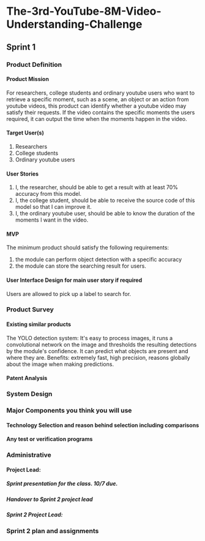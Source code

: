 # The-3rd-YouTube-8M-Video-Understanding-Challenge
## Sprint 1

### Product Definition

#### Product Mission
For researchers, college students and ordinary youtube users who want to retrieve a specific moment, such as a scene, an object or an action from youtube videos, this product can identify whether a youtube video may satisfy their requests. If the video contains the specific moments the users required, it can output the time when the moments happen in the video. 

#### Target User(s)
  1. Researchers
  2. College students
  3. Ordinary youtube users

#### User Stories
1. I, the researcher, should be able to get a result with at least 70% accuracy from this model.
2. I, the college student, should be able to receive the source code of this model so that I can improve it.
3. I, the ordinary youtube user, should be able to know the duration of the moments I want in the video.


#### MVP
The minimum product should satisfy the following requirements:
  1. the module can perform object detection with a specific accuracy
  2. the module can store the searching result for users.
  
#### User Interface Design for main user story if required

Users are allowed to pick up a label to search for.

### Product Survey

#### Existing similar products
 The YOLO detection system: 
      It's easy to process images, it runs a convolutional network on the image and thresholds the resulting detections by the module's       confidence.
      It can predict what objects are present and where they are.
      Benefits: extremely fast, high precision, reasons globally about the image when making predictions. 


#### Patent Analysis

### System Design

### Major Components you think you will use

#### Technology Selection and reason behind selection including comparisons

#### Any test or verification programs

### Administrative

#### Project Lead: 
##### Sprint presentation for the class. 10/7 due.
##### Handover to Sprint 2 project lead
##### Sprint 2 Project Lead:

### Sprint 2 plan and assignments

